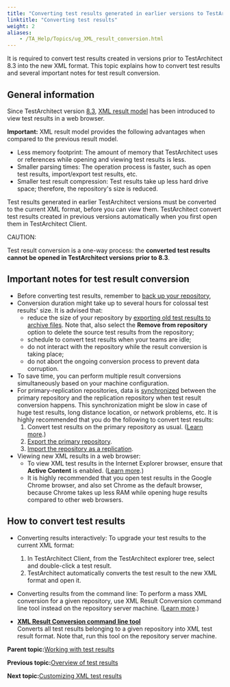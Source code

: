```yaml
--- 
title: "Converting test results generated in earlier versions to TestArchitect 8.3"
linktitle: "Converting test results"
weight: 2
aliases: 
    - /TA_Help/Topics/ug_XML_result_conversion.html
---
```


It is required to convert test results created in versions prior to TestArchitect 8.3 into the new XML format. This topic explains how to convert test results and several important notes for test result conversion.

## General information

Since TestArchitect version [8.3](/TA_ReleaseNotes/DITA_source/Whats_New_8.3.html), [XML result model](/TA_Help/Topics/Test_result.html) has been introduced to view test results in a web browser.

**Important:** XML result model provides the following advantages when compared to the previous result model.

-   Less memory footprint: The amount of memory that TestArchitect uses or references while opening and viewing test results is less.
-   Smaller parsing times: The operation process is faster, such as open test results, import/export test results, etc.
-   Smaller test result compression: Test results take up less hard drive space; therefore, the repository's size is reduced.

Test results generated in earlier TestArchitect versions must be converted to the current XML format, before you can view them. TestArchitect convert test results created in previous versions automatically when you first open them in TestArchitect Client.

CAUTION:

Test result conversion is a one-way process: the **converted test results cannot be opened in TestArchitect versions prior to 8.3**.

## Important notes for test result conversion

-   Before converting test results, remember to [back up your repository](/TA_Administration/Topics/Repo_server_management_bk.html),
-   Conversion duration might take up to several hours for colossal test results' size. It is advised that:
    -   reduce the size of your repository by [exporting old test results to archive files](/TA_Help/Topics/Test_result_export_ZIP.html). Note that, also select the **Remove from repository** option to delete the source test results from the repository;
    -   schedule to convert test results when your teams are idle;
    -   do not interact with the repository while the result conversion is taking place;
    -   do not abort the ongoing conversion process to prevent data corruption.
-   To save time, you can perform multiple result conversions simultaneously based on your machine configuration.
-   For primary-replication repositories, data is [synchronized](/TA_Administration/Topics/adm_Synchronizing_data.html) between the primary repository and the replication repository when test result conversion happens. This synchronization might be slow in case of huge test results, long distance location, or network problems, etc. It is highly recommended that you do the following to convert test results:
    1.  Convert test results on the primary repository as usual. \([Learn more](/TA_Help/Topics/ug_XML_result_conversion.html#section.convert_results).\)
    2.  [Export the primary repository](/TA_Administration/Topics/Repo_server_management_exporting.html).
    3.  [Import the repository as a replication](/TA_Administration/Topics/Importing_repository_replication.html).
-   Viewing new XML results in a web browser:
    -   To view XML test results in the Internet Explorer browser, ensure that **Active Content** is enabled. \([Learn more](/TA_Automation/Topics/aut_advanced_settings_IE.html#step_hlp_4dc_jy).\)
    -   It is highly recommended that you open test results in the Google Chrome browser, and also set Chrome as the default browser, because Chrome takes up less RAM while opening huge results compared to other web browsers.

## How to convert test results

-   Converting results interactively: To upgrade your test results to the current XML format:
    1.  In TestArchitect Client, from the TestArchitect explorer tree, select and double-click a test result.
    2.  TestArchitect automatically converts the test result to the new XML format and open it.
-   Converting results from the command line: To perform a mass XML conversion for a given repository, use XML Result Conversion command line tool instead on the repository server machine. \([Learn more](/TA_Help/Topics/ug_XML_result_conversion_tool.html).\)

-   **[XML Result Conversion command line tool](/TA_Help/Topics/ug_XML_result_conversion_tool.html)**  
 Converts all test results belonging to a given repository into XML test result format. Note that, run this tool on the repository server machine.

**Parent topic:**[Working with test results](/TA_Help/Topics/Test_result.html)

**Previous topic:**[Overview of test results](/TA_Help/Topics/ug_test_results_introduction.html)

**Next topic:**[Customizing XML test results](/TA_Help/Topics/ug_customizing_XML_report.html)

